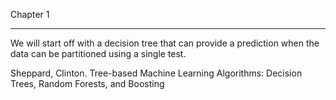 Chapter 1

- - - -

We will start off with a decision tree that can provide a prediction when the data can be partitioned using a single test.

Sheppard, Clinton. Tree-based Machine Learning Algorithms: Decision Trees, Random Forests, and Boosting 

